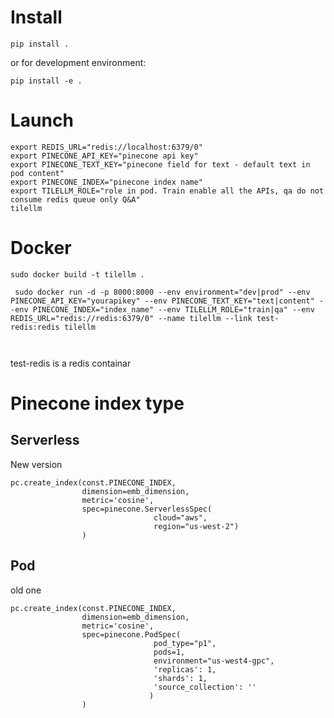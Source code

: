 
# Install
```commandline
pip install .
```
or for development environment:
```commandline
pip install -e .
```

# Launch


```commandline
export REDIS_URL="redis://localhost:6379/0"
export PINECONE_API_KEY="pinecone api key"
export PINECONE_TEXT_KEY="pinecone field for text - default text in pod content"
export PINECONE_INDEX="pinecone index name"
export TILELLM_ROLE="role in pod. Train enable all the APIs, qa do not consume redis queue only Q&A"
tilellm 
```

# Docker

```
sudo docker build -t tilellm .
```


```
 sudo docker run -d -p 8000:8000 --env environment="dev|prod" --env PINECONE_API_KEY="yourapikey" --env PINECONE_TEXT_KEY="text|content" --env PINECONE_INDEX="index_name" --env TILELLM_ROLE="train|qa" --env REDIS_URL="redis://redis:6379/0" --name tilellm --link test-redis:redis tilellm

 
```

test-redis is a redis containar 

# Pinecone index type

## Serverless 
New version

```
pc.create_index(const.PINECONE_INDEX, 
                dimension=emb_dimension, 
                metric='cosine',
                spec=pinecone.ServerlessSpec(
                                cloud="aws",
                                region="us-west-2")
                )
```


## Pod
old one

```
pc.create_index(const.PINECONE_INDEX, 
                dimension=emb_dimension, 
                metric='cosine', 
                spec=pinecone.PodSpec(
                                pod_type="p1",
                                pods=1,
                                environment="us-west4-gpc",
                                'replicas': 1,
                                'shards': 1,
                                'source_collection': ''
                               )
                )
```
